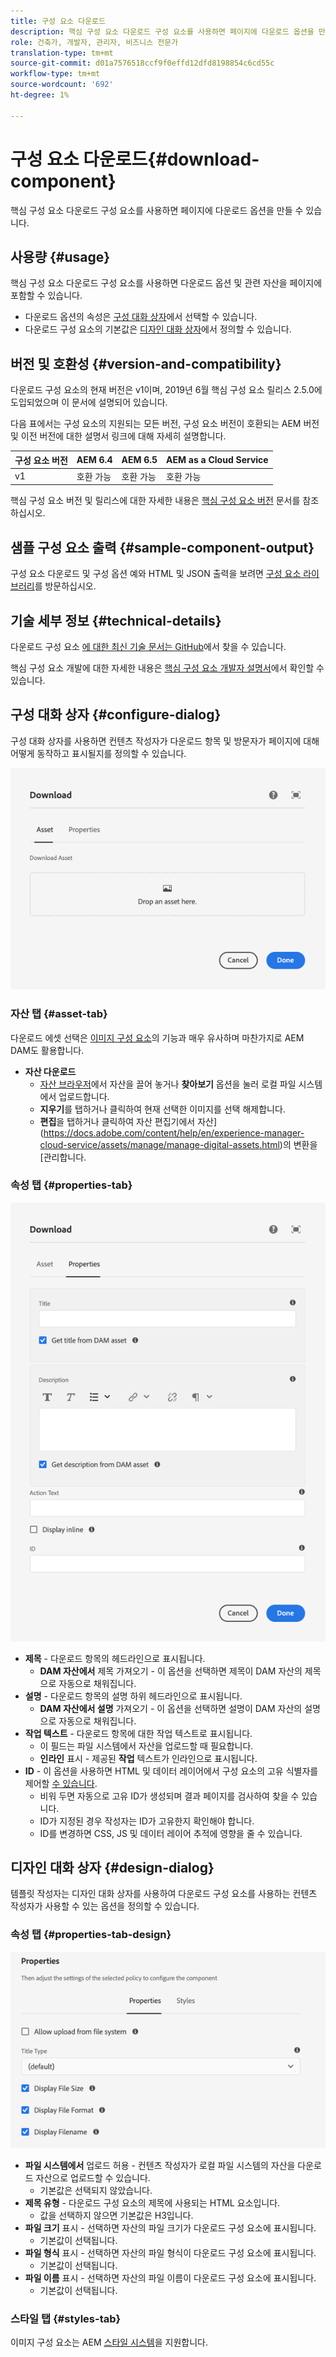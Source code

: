 ```yaml
---
title: 구성 요소 다운로드
description: 핵심 구성 요소 다운로드 구성 요소를 사용하면 페이지에 다운로드 옵션을 만들 수 있습니다.
role: 건축가, 개발자, 관리자, 비즈니스 전문가
translation-type: tm+mt
source-git-commit: d01a7576518ccf9f0effd12dfd8198854c6cd55c
workflow-type: tm+mt
source-wordcount: '692'
ht-degree: 1%

---
```



# 구성 요소 다운로드{#download-component}

핵심 구성 요소 다운로드 구성 요소를 사용하면 페이지에 다운로드 옵션을 만들 수 있습니다.

## 사용량 {#usage}

핵심 구성 요소 다운로드 구성 요소를 사용하면 다운로드 옵션 및 관련 자산을 페이지에 포함할 수 있습니다.

* 다운로드 옵션의 속성은 [구성 대화 상자](#configure-dialog)에서 선택할 수 있습니다.
* 다운로드 구성 요소의 기본값은 [디자인 대화 상자](#design-dialog)에서 정의할 수 있습니다.

## 버전 및 호환성 {#version-and-compatibility}

다운로드 구성 요소의 현재 버전은 v1이며, 2019년 6월 핵심 구성 요소 릴리스 2.5.0에 도입되었으며 이 문서에 설명되어 있습니다.

다음 표에서는 구성 요소의 지원되는 모든 버전, 구성 요소 버전이 호환되는 AEM 버전 및 이전 버전에 대한 설명서 링크에 대해 자세히 설명합니다.

| 구성 요소 버전 | AEM 6.4 | AEM 6.5 | AEM as a Cloud Service |
|--- |--- |---|---|
| v1 | 호환 가능 | 호환 가능 | 호환 가능 |

핵심 구성 요소 버전 및 릴리스에 대한 자세한 내용은 [핵심 구성 요소 버전](/help/versions.md) 문서를 참조하십시오.

## 샘플 구성 요소 출력 {#sample-component-output}

구성 요소 다운로드 및 구성 옵션 예와 HTML 및 JSON 출력을 보려면 [구성 요소 라이브러리](https://adobe.com/go/aem_cmp_library_download)를 방문하십시오.

## 기술 세부 정보 {#technical-details}

다운로드 구성 요소 [에 대한 최신 기술 문서는 GitHub](https://adobe.com/go/aem_cmp_tech_download_v1)에서 찾을 수 있습니다.

핵심 구성 요소 개발에 대한 자세한 내용은 [핵심 구성 요소 개발자 설명서](/help/developing/overview.md)에서 확인할 수 있습니다.

## 구성 대화 상자 {#configure-dialog}

구성 대화 상자를 사용하면 컨텐츠 작성자가 다운로드 항목 및 방문자가 페이지에 대해 어떻게 동작하고 표시될지를 정의할 수 있습니다.

![구성 요소 다운로드 편집 대화 상자의 자산 탭](/help/assets/download-edit-asset.png)

### 자산 탭 {#asset-tab}

다운로드 에셋 선택은 [이미지 구성 요소](image.md)의 기능과 매우 유사하며 마찬가지로 AEM DAM도 활용합니다.

* **자산 다운로드**
   * [자산 브라우저](https://docs.adobe.com/content/help/en/experience-manager-cloud-service/sites/authoring/fundamentals/environment-tools.html)에서 자산을 끌어 놓거나 **찾아보기** 옵션을 눌러 로컬 파일 시스템에서 업로드합니다.
   * **지우기**&#x200B;를 탭하거나 클릭하여 현재 선택한 이미지를 선택 해제합니다.
   * **편집**&#x200B;을 탭하거나 클릭하여 자산 편집기에서 자산](https://docs.adobe.com/content/help/en/experience-manager-cloud-service/assets/manage/manage-digital-assets.html)의 변환을 [관리합니다.

### 속성 탭 {#properties-tab}

![구성 요소 다운로드 편집 대화 상자의 속성 탭](/help/assets/download-edit-properties.png)

* **제목**  - 다운로드 항목의 헤드라인으로 표시됩니다.
   * **DAM 자산에서**  제목 가져오기 - 이 옵션을 선택하면 제목이 DAM 자산의 제목으로 자동으로 채워집니다.
* **설명**  - 다운로드 항목의 설명 하위 헤드라인으로 표시됩니다.
   * **DAM 자산에서 설명**  가져오기 - 이 옵션을 선택하면 설명이 DAM 자산의 설명으로 자동으로 채워집니다.
* **작업 텍스트**  - 다운로드 항목에 대한 작업 텍스트로 표시됩니다.
   * 이 필드는 파일 시스템에서 자산을 업로드할 때 필요합니다.
   * **인라인**  표시 - 제공된  **작업** 텍스트가 인라인으로 표시됩니다.
* **ID**  - 이 옵션을 사용하면 HTML 및 데이터 레이어에서 구성 요소의 고유 식별자를 제어할  [수 있습니다](/help/developing/data-layer/overview.md).
   * 비워 두면 자동으로 고유 ID가 생성되며 결과 페이지를 검사하여 찾을 수 있습니다.
   * ID가 지정된 경우 작성자는 ID가 고유한지 확인해야 합니다.
   * ID를 변경하면 CSS, JS 및 데이터 레이어 추적에 영향을 줄 수 있습니다.

## 디자인 대화 상자 {#design-dialog}

템플릿 작성자는 디자인 대화 상자를 사용하여 다운로드 구성 요소를 사용하는 컨텐츠 작성자가 사용할 수 있는 옵션을 정의할 수 있습니다.

### 속성 탭 {#properties-tab-design}

![구성 요소 다운로드 대화 상자](/help/assets/download-design.png)

* **파일 시스템에서**  업로드 허용 - 컨텐츠 작성자가 로컬 파일 시스템의 자산을 다운로드 자산으로 업로드할 수 있습니다.
   * 기본값은 선택되지 않았습니다.
* **제목 유형**  - 다운로드 구성 요소의 제목에 사용되는 HTML 요소입니다.
   * 값을 선택하지 않으면 기본값은 H3입니다.
* **파일 크기**  표시 - 선택하면 자산의 파일 크기가 다운로드 구성 요소에 표시됩니다.
   * 기본값이 선택됩니다.
* **파일 형식**  표시 - 선택하면 자산의 파일 형식이 다운로드 구성 요소에 표시됩니다.
   * 기본값이 선택됩니다.
* **파일 이름**  표시 - 선택하면 자산의 파일 이름이 다운로드 구성 요소에 표시됩니다.
   * 기본값이 선택됩니다.

### 스타일 탭 {#styles-tab}

이미지 구성 요소는 AEM [스타일 시스템](/help/get-started/authoring.md#component-styling)을 지원합니다.
